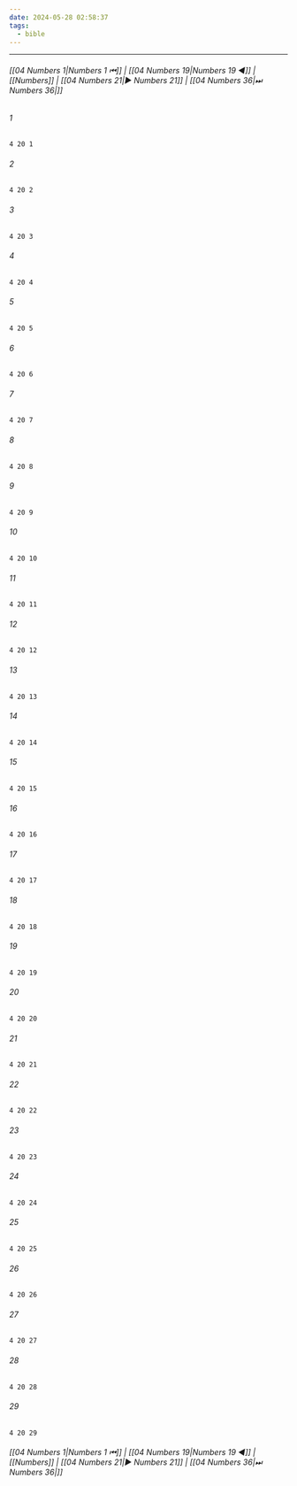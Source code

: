 ```yaml
---
date: 2024-05-28 02:58:37
tags:
  - bible
---
```

___

###### [[04 Numbers 1|Numbers 1 ⏮]] | [[04 Numbers 19|Numbers 19 ◀]] | [[Numbers]] | [[04 Numbers 21|▶ Numbers 21]] | [[04 Numbers 36|⏭ Numbers 36|]]

###### 1
``` verse
4 20 1 
```
###### 2
``` verse
4 20 2 
```
###### 3
``` verse
4 20 3 
```
###### 4
``` verse
4 20 4 
```
###### 5
``` verse
4 20 5 
```
###### 6
``` verse
4 20 6 
```
###### 7
``` verse
4 20 7 
```
###### 8
``` verse
4 20 8 
```
###### 9
``` verse
4 20 9 
```
###### 10
``` verse
4 20 10 
```
###### 11
``` verse
4 20 11 
```
###### 12
``` verse
4 20 12 
```
###### 13
``` verse
4 20 13 
```
###### 14
``` verse
4 20 14 
```
###### 15
``` verse
4 20 15 
```
###### 16
``` verse
4 20 16 
```
###### 17
``` verse
4 20 17 
```
###### 18
``` verse
4 20 18 
```
###### 19
``` verse
4 20 19 
```
###### 20
``` verse
4 20 20 
```
###### 21
``` verse
4 20 21 
```
###### 22
``` verse
4 20 22 
```
###### 23
``` verse
4 20 23 
```
###### 24
``` verse
4 20 24 
```
###### 25
``` verse
4 20 25 
```
###### 26
``` verse
4 20 26 
```
###### 27
``` verse
4 20 27 
```
###### 28
``` verse
4 20 28 
```
###### 29
``` verse
4 20 29 
```

###### [[04 Numbers 1|Numbers 1 ⏮]] | [[04 Numbers 19|Numbers 19 ◀]] | [[Numbers]] | [[04 Numbers 21|▶ Numbers 21]] | [[04 Numbers 36|⏭ Numbers 36|]]

